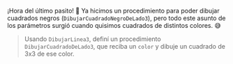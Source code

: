 ¡Hora del último pasito! :shoe: Ya hicimos un procedimiento para poder dibujar cuadrados negros (`DibujarCuadradoNegroDeLado3`), pero todo este asunto de los parámetros surgió cuando quisimos cuadrados de distintos colores. :sweat_smile:

> Usando `DibujarLinea3`, definí un procedimiento `DibujarCuadradoDeLado3`, que reciba un `color` y dibuje un cuadrado de 3x3 de ese color.

